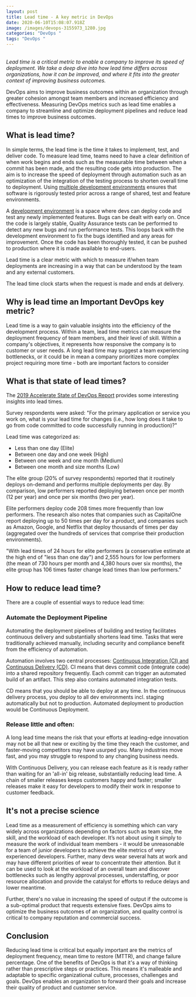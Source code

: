 ```yaml
---
layout: post
title: Lead time - A key metric in DevOps
date: 2020-06-10T15:08:07.918Z
image: /images/devops-3155973_1280.jpg
categories: "DevOps "
tags: "DevOps "
---
```

\
*Lead time is a critical metric to enable a company to improve its speed of deployment. We take a deep dive into how lead time differs across organizations, how it can be improved, and where it fits into the greater context of improving business outcomes.*

DevOps aims to improve business outcomes within an organization through greater cohesion amongst team members and increased efficiency and effectiveness. Measuring DevOps metrics such as lead time enables a company to streamline and optimize deployment pipelines and reduce lead times to improve business outcomes.

## What is lead time?

In simple terms, the lead time is the time it takes to implement, test, and deliver code. To measure lead time, teams need to have a clear definition of when work begins and ends such as the measurable time between when a commit has been made, and the resulting code gets into production. The aim is to increase the speed of deployment through automation such as an optimization of the integration of the testing process to shorten overall time to deployment. Using [multiple development environments](https://humanitec.com/blog/managing-environments-in-a-kubernetes-cluster) ensures that software is rigorously tested prior across a range of shared, test and feature environments.

A [development environment](https://humanitec.com/blog/kubernetes-environments-basics) is a space where devs can deploy code and test any newly implemented features. Bugs can be dealt with early on. Once the code is largely stable, Quality Assurance tests can be performed to detect any new bugs and run performance tests. This loops back with the development environment to fix the bugs identified and any areas for improvement. Once the code has been thoroughly tested, it can be pushed to production where it is made available to end-users.

Lead time is a clear metric with which to measure if/when team deployments are increasing in a way that can be understood by the team and any external customers.

The lead time clock starts when the request is made and ends at delivery.

## Why is lead time an Important DevOps key metric?

Lead time is a way to gain valuable insights into the efficiency of the development process. Within a team, lead time metrics can measure the deployment frequency of team members, and their level of skill. Within a company's objectives, it represents how responsive the company is to customer or user needs. A long lead time may suggest a team experiencing bottlenecks, or it could be in mean a company prioritizes more complex project requiring more time - both are important factors to consider

## What is that state of lead times?

The [2019 Accelerate State of DevOps Report](https://services.google.com/fh/files/misc/state-of-devops-2019.pdf) provides some interesting insights into lead times.

Survey respondents were asked: "For the primary application or service you work on, what is your lead time for changes (i.e., how long does it take to go from code committed to code successfully running in production)?"

Lead time was categorized as: 

* Less than one day (Elite)
* Between one day and one week (High)
* Between one week and one month (Medium)
* Between one month and size months (Low)

The elite group (20% of survey respondents) reported that it routinely deploys on-demand and performs multiple deployments per day. By comparison, low performers reported deploying between once per month (12 per year) and once per six months (two per year).

Elite performers deploy code 208 times more frequently than low performers. The research also notes that companies such as CapitalOne report deploying up to 50 times per day for a product, and companies such as Amazon, Google, and Netflix that deploy thousands of times per day (aggregated over the hundreds of services that comprise their production environments).



"With lead times of 24 hours for elite performers (a conservative estimate at the high end of "less than one day") and 2,555 hours for low performers (the mean of 730 hours per month and 4,380 hours over six months), the elite group has 106 times faster change lead times than low performers."

## How to reduce lead time?

There are a couple of essential ways to reduce lead time:

### Automate the Deployment Pipeline

Automating the deployment pipelines of building and testing facilitates continuous delivery and substantially shortens lead time. Tasks that were traditionally achieved manually, including security and compliance benefit from the efficiency of automation.

Automation involves two central processes: [Continuous Integration (CI) and Continuous Delivery (CD)](https://humanitec.com/blog/continuous-integration-vs-continuous-delivery-vs-continuous-deployment). CI means that devs commit code (integrate code) into a shared repository frequently. Each commit can trigger an automated build of an artifact. This step also contains automated integration tests.

CD means that you should be able to deploy at any time. In the continuous delivery process, you deploy to all dev environments incl. staging automatically but not to production. Automated deployment to production would be Continuous Deployment.

### Release little and often:

A long lead time means the risk that your efforts at leading-edge innovation may not be all that new or exciting by the time they reach the customer, and faster-moving competitors may have usurped you. Many industries move fast, and you may struggle to respond to any changing business needs.

With Continuous Delivery, you can release each feature as it is ready rather than waiting for an 'all-in' big release, substantially reducing lead time. A chain of smaller releases keeps customers happy and faster; smaller releases make it easy for developers to modify their work in response to customer feedback.

## It's not a precise science

Lead time as a measurement of efficiency is something which can vary widely across organizations depending on factors such as team size, the skill, and the workload of each developer. It’s not about using it simply to measure the work of individual team members - it would be unreasonable for a team of junior developers to achieve the elite metrics of very experienced developers. Further, many devs wear several hats at work and may have different priorities of wear to concentrate their attention. But it can be used to look at the workload of an overall team and discover bottlenecks such as lengthy approval processes, understaffing, or poor resource allocation and provide the catalyst for efforts to reduce delays and lower meantime.

Further, there's no value in increasing the speed of output if the outcome is a sub-optimal product that requests extensive fixes. DevOps aims to optimize the business outcomes of an organization, and quality control is critical to company reputation and commercial success.

## Conclusion

Reducing lead time is critical but equally important are the metrics of deployment frequency, mean time to restore (MTTR), and change failure percentage. One of the benefits of DevOps is that it's a way of thinking rather than prescriptive steps or practices. This means it's malleable and adaptable to specific organizational culture, processes, challenges and goals. DevOps enables an organization to forward their goals and increase their quality of product and customer service.